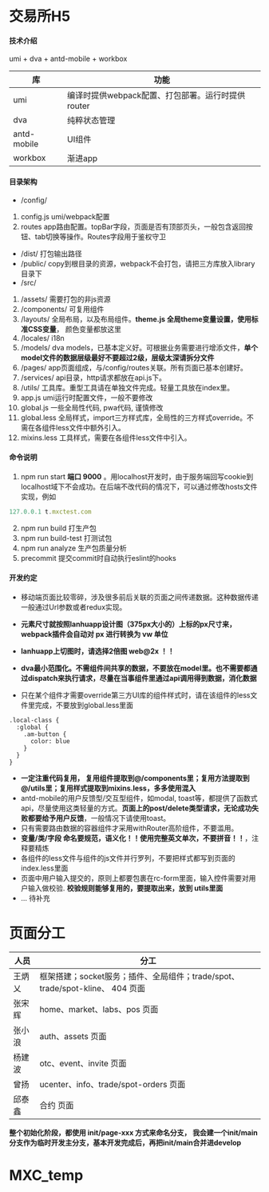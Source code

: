 # 交易所H5

#### 技术介绍
umi + dva + antd-mobile + workbox

|库|功能|
|---|---|
|umi|编译时提供webpack配置、打包部署。运行时提供router|
|dva|纯粹状态管理|
|antd-mobile|UI组件|
|workbox|渐进app|

#### 目录架构
- /config/
1. config.js umi/webpack配置
2. routes app路由配置。topBar字段，页面是否有顶部页头，一般包含返回按钮、tab切换等操作。Routes字段用于鉴权守卫
- /dist/ 打包输出路径
- /public/ copy到根目录的资源，webpack不会打包，请把三方库放入library目录下
- /src/
1. /assets/ 需要打包的非js资源
2. /components/ 可复用组件
3. /layouts/ 全局布局，以及布局组件。**theme.js 全局theme变量设置，使用标准CSS变量**， 颜色变量都放这里
4. /locales/ i18n
5. /models/ dva models，已基本定义好。可根据业务需要进行增添文件，**单个model文件的数据层级最好不要超过2级，层级太深请拆分文件**
6. /pages/ app页面组成，与/config/routes关联。所有页面已基本创建好。
7. /services/ api目录，http请求都放在api.js下。
8. /utils/ 工具库。重型工具请在单独文件完成。轻量工具放在index里。
9. app.js umi运行时配置文件，一般不要修改
10. global.js 一些全局性代码, pwa代码, 谨慎修改
11. global.less 全局样式，import三方样式库，全局性的三方样式override。不需在各组件less文件中额外引入。
12. mixins.less 工具样式，需要在各组件less文件中引入。

#### 命令说明

1. npm run start **端口 9000** 。用localhost开发时，由于服务端回写cookie到localhost域下不会成功。在后端不改代码的情况下，可以通过修改hosts文件实现，例如
```js
127.0.0.1 t.mxctest.com
```
2. npm run build 打生产包
3. npm run build-test 打测试包
4. npm run analyze 生产包质量分析
5. precommit 提交commit时自动执行eslint的hooks

#### 开发约定

- 移动端页面比较零碎，涉及很多前后关联的页面之间传递数据。这种数据传递一般通过Url参数或者redux实现。
- **元素尺寸就按照lanhuapp设计图（375px大小的）上标的px尺寸来，webpack插件会自动对 px 进行转换为 vw 单位**
- **lanhuapp上切图时，请选择2倍图 web@2x ！！**

- **dva最小范围化。不需组件间共享的数据，不要放在model里。也不需要都通过dispatch来执行请求，尽量在当事组件里通过api调用得到数据，消化数据**
- 只在某个组件才需要override第三方UI库的组件样式时，请在该组件的less文件里完成，不要放到global.less里面
```less
.local-class {
  :global {
    .am-button {
      color: blue
    }
  }
}
```
- **一定注重代码复用， 复用组件提取到@/components里；复用方法提取到@/utils里；复用样式提取到mixins.less，多多使用混入**
- antd-mobile的用户反馈型/交互型组件，如modal, toast等，都提供了函数式api，尽量使用这类轻量的方式。**页面上的post/delete类型请求，无论成功失败都要给予用户反馈**，一般情况下请使用toast。
- 只有需要路由数据的容器组件才采用withRouter高阶组件，不要滥用。
- **变量/类/字段 命名要规范，语义化！！使用完整英文单次，不要拼音！！**，注释要精炼
- 各组件的less文件与组件的js文件并行罗列，不要把样式都写到页面的index.less里面
- 页面中用户输入提交的，原则上都要包裹在rc-form里面，输入控件需要对用户输入做校验. **校验规则能够复用的，要提取出来，放到 utils里面**
- ... 待补充


# 页面分工

|人员|分工|
|---|---|
|王炳乂|框架搭建；socket服务；插件、全局组件；trade/spot、 trade/spot-kline、 404 页面|
|张宋辉|home、market、labs、pos 页面|
|张小浪|auth、assets 页面|
|杨建波|otc、event、invite 页面|
|曾扬|ucenter、info、trade/spot-orders  页面|
|邱泰鑫|合约 页面|

**整个初始化阶段，都使用 init/page-xxx 方式来命名分支， 我会建一个init/main分支作为临时开发主分支，基本开发完成后，再把init/main合并进develop**


# MXC_temp
